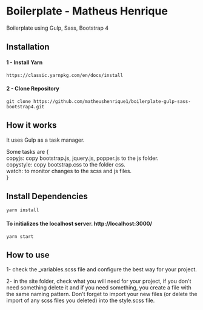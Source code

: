 # Boilerplate - Matheus Henrique

Boilerplate using Gulp, Sass, Bootstrap 4

## Installation

#### 1 - Install Yarn

```
https://classic.yarnpkg.com/en/docs/install
```

#### 2 - Clone Repository

```
git clone https://github.com/matheushenrique1/boilerplate-gulp-sass-bootstrap4.git

```

## How it works

It uses Gulp as a task manager.

Some tasks are {<br/>
  copyjs: copy bootstrap.js, jquery.js, popper.js to the js folder.<br/>
  copystyle: copy bootstrap.css to the folder css.<br/>
  watch: to monitor changes to the scss and js files.<br/>
}<br/>

## Install Dependencies

```
yarn install
```

#### To initializes the localhost server. http://localhost:3000/

```
yarn start
```

## How to use

1- check the _variables.scss file and configure the best way for your project.

2- in the site folder, check what you will need for your project, if you don't need something delete it and if you need something, you create a file with the same naming pattern. Don't forget to import your new files (or delete the import of any scss files you deleted) into the style.scss file.
